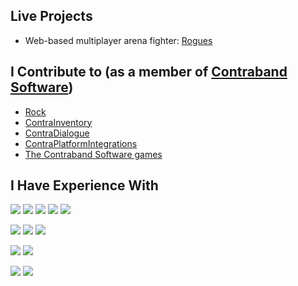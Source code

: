 ## Live Projects

- Web-based multiplayer arena fighter: [Rogues](https://rogues.seraph.parts/)

## I Contribute to (as a member of [Contraband Software](https://github.com/Contraband-Software/))

- [Rock](https://github.com/Contraband-Software/Rock/)
- [ContraInventory](https://github.com/Contraband-Software/ContraInventory)
- [ContraDialogue](https://github.com/Contraband-Software/ContraDialogue)
- [ContraPlatformIntegrations](https://github.com/Contraband-Software/ContraPlatformIntegrations)
- [The Contraband Software games](https://github.com/Contraband-Software)

## I Have Experience With

![](https://img.shields.io/badge/Python-FFD43B?style=for-the-badge&logo=python&logoColor=blue)
![](https://img.shields.io/badge/C%2B%2B-00599C?style=for-the-badge&logo=c%2B%2B&logoColor=white)
![](https://img.shields.io/badge/C%23-239120?style=for-the-badge&logo=c-sharp&logoColor=white)
![](https://img.shields.io/badge/Haskell-5D4F85?style=for-the-badge&logo=haskell&logoColor=white)
![](https://img.shields.io/badge/OpenJDK-ED8B00?style=for-the-badge&logo=openjdk&logoColor=white)

![](https://img.shields.io/badge/HTML5-E34F26?style=for-the-badge&logo=html5&logoColor=white)
![](https://img.shields.io/badge/CSS3-1572B6?style=for-the-badge&logo=css3&logoColor=white)
![](https://img.shields.io/badge/JavaScript-323330?style=for-the-badge&logo=javascript&logoColor=F7DF1E)

![](https://img.shields.io/badge/Unity-100000?style=for-the-badge&logo=unity&logoColor=white)
![](https://img.shields.io/badge/.NET-512BD4?style=for-the-badge&logo=dotnet&logoColor=white)

![](https://img.shields.io/badge/Ubuntu-E95420?style=for-the-badge&logo=ubuntu&logoColor=white)
![](https://img.shields.io/badge/Windows-0078D6?style=for-the-badge&logo=windows&logoColor=white)
